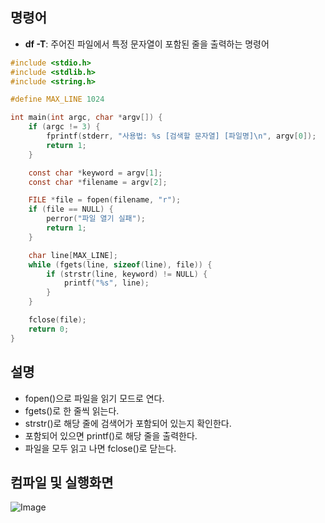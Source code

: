 ## 명령어
- **df -T**: 주어진 파일에서 특정 문자열이 포함된 줄을 출력하는 명령어

```c
#include <stdio.h>
#include <stdlib.h>
#include <string.h>

#define MAX_LINE 1024

int main(int argc, char *argv[]) {
    if (argc != 3) {
        fprintf(stderr, "사용법: %s [검색할 문자열] [파일명]\n", argv[0]);
        return 1;
    }

    const char *keyword = argv[1];
    const char *filename = argv[2];

    FILE *file = fopen(filename, "r");
    if (file == NULL) {
        perror("파일 열기 실패");
        return 1;
    }

    char line[MAX_LINE];
    while (fgets(line, sizeof(line), file)) {
        if (strstr(line, keyword) != NULL) {
            printf("%s", line);
        }
    }

    fclose(file);
    return 0;
}
```
## 설명
- fopen()으로 파일을 읽기 모드로 연다.
- fgets()로 한 줄씩 읽는다.
- strstr()로 해당 줄에 검색어가 포함되어 있는지 확인한다.
- 포함되어 있으면 printf()로 해당 줄을 출력한다.
- 파일을 모두 읽고 나면 fclose()로 닫는다.

## 컴파일 및 실행화면

![Image](https://github.com/user-attachments/assets/edd47960-9ffe-4b23-8b55-80801bc7d0b9)